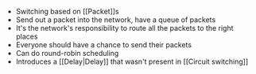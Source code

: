 - Switching based on [[Packet]]s
- Send out a packet into the network, have a queue of packets
- It's the network's responsibility to route all the packets to the right places
- Everyone should have a chance to send their packets
- Can do round-robin scheduling
- Introduces a [[Delay|Delay]] that wasn't present in [[Circuit switching]]
	